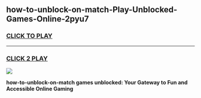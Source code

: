 
## how-to-unblock-on-match-Play-Unblocked-Games-Online-2pyu7
<h3>
<a href="https://premium76.site?title=how-to-unblock-on-match&ref=25A">CLICK TO PLAY</a></h3>
<hr>

<h3>
<a href="https://premium76.site?title=how-to-unblock-on-match&ref=25A">CLICK 2 PLAY</a>
  
</h3>

<a href="https://premium76.site?title=how-to-unblock-on-match&ref=25A"><img src="https://clearcache.store/games.png"></a>


**how-to-unblock-on-match games unblocked: Your Gateway to Fun and Accessible Online Gaming**
